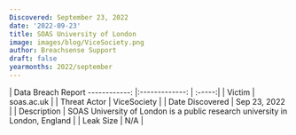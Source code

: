 ```yaml
---
Discovered: September 23, 2022
date: '2022-09-23'
title: SOAS University of London
image: images/blog/ViceSociety.png
author: Breachsense Support
draft: false
yearmonths: 2022/september
---
```



| Data Breach Report
------------:     |:-------------:    | :-----:|
| Victim      | soas.ac.uk      | 
| Threat Actor      | ViceSociety      | 
| Date Discovered      | Sep 23, 2022      | 
| Description      | SOAS University of London is a public research university in London, England      | 
| Leak Size      | N/A      | 

